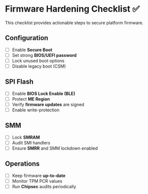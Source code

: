 # Firmware Hardening Checklist ✅

This checklist provides actionable steps to secure platform firmware.

## Configuration
- [ ] Enable **Secure Boot**
- [ ] Set strong **BIOS/UEFI password**
- [ ] Lock unused boot options
- [ ] Disable legacy boot (CSM)

## SPI Flash
- [ ] Enable **BIOS Lock Enable (BLE)**
- [ ] Protect **ME Region**
- [ ] Verify **firmware updates** are signed
- [ ] Enable write-protection

## SMM
- [ ] Lock **SMRAM**
- [ ] Audit SMI handlers
- [ ] Ensure **SMRR** and SMM lockdown enabled

## Operations
- [ ] Keep firmware **up-to-date**
- [ ] Monitor TPM PCR values
- [ ] Run **Chipsec** audits periodically
